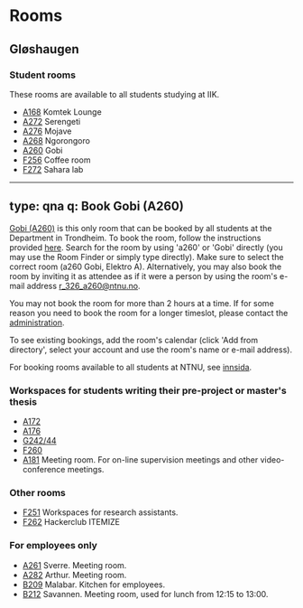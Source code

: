 # Rooms

## Gløshaugen

### Student rooms

These rooms are available to all students studying at IIK.

-   [A168](http://bit.ly/2r7mhUp) Komtek Lounge
-   [A272](http://bit.ly/2PeuC0h) Serengeti
-   [A276](http://bit.ly/362XAXR) Mojave
-   [A268](http://bit.ly/2rgzQAL) Ngorongoro
-   [A260](http://bit.ly/369rMAL) Gobi 
-   [F256](http://bit.ly/2Pk6Zn2) Coffee room
-   [F272](http://bit.ly/2RxKPRh) Sahara lab

---
type: qna
q: Book Gobi (A260)
---
[Gobi (A260)](http://bit.ly/369rMAL) is this only room that can be booked by all students at the Department in Trondheim. To book the room, follow the instructions provided [here](https://support.microsoft.com/en-us/office/use-the-scheduling-assistant-and-room-finder-for-meetings-in-outlook-2e00ac07-cef1-47c8-9b99-77372434d3fa). Search for the room by using 'a260' or 'Gobi' directly (you may use the Room Finder or simply type directly). Make sure to select the correct room (a260 Gobi, Elektro A). Alternatively, you may also book the room by inviting it as attendee as if it were a person by using the room's e-mail address [r_326_a260@ntnu.no](r_326_a260@ntnu.no). 

You may not book the room for more than 2 hours at a time. If for some reason you need to book the room for a longer timeslot, please contact the [administration](mailto:kontakt@iik.ntnu.no?subject=booking&nbsp;A260).

To see existing bookings, add the room's calendar (click 'Add from directory', select your account and use the room's name or e-mail address).

For booking rooms available to all students at NTNU, see [innsida](https://i.ntnu.no/romreservasjon).



### Workspaces for students writing their pre-project or master's thesis

-   [A172](http://bit.ly/2PgYBET)
-   [A176](http://bit.ly/2sG5uYH)
-   [G242/44](https://use.mazemap.com/#v=1&config=ntnu&zlevel=2&center=10.401858,63.418148&zoom=19&campusid=1&sharepoitype=poi&sharepoi=79&utm_medium=longurl)
-   [F260](https://use.mazemap.com/#v=1&config=ntnu&zlevel=2&center=10.401792,63.417689&zoom=19&campusid=1&sharepoitype=poi&sharepoi=39166&utm_medium=longurl)
-   [A181](http://bit.ly/2Lpr6iF) Meeting room. For on-line supervision meetings and other video-conference meetings.

### Other rooms

-   [F251](http://bit.ly/2OP3WEm) Workspaces for research assistants.
-   [F262](https://use.mazemap.com/#v=1&config=ntnu&zlevel=2&center=10.401635,63.417701&zoom=19&campusid=1&sharepoitype=poi&sharepoi=39185&utm_medium=longurl) Hackerclub ITEMIZE

### For employees only

-   [A261](http://bit.ly/2LnNHvO) Sverre. Meeting room.
-   [A282](http://bit.ly/2rgqODS) Arthur. Meeting room.
-   [B209](http://bit.ly/2PgY8m7) Malabar. Kitchen for
	employees.
-   [B212](http://bit.ly/364gZHW) Savannen. Meeting room, used
	for lunch from 12:15 to 13:00.
